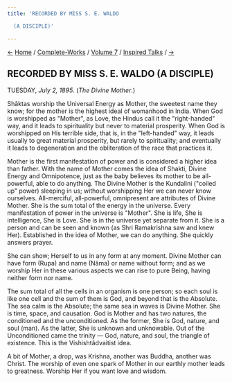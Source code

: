 ```yaml
---
title: 'RECORDED BY MISS S. E. WALDO

  (A DISCIPLE)'

---
```

<div>

[←](10_monday_july_1.htm) [Home](../../../index.htm) /
[Complete-Works](../../complete_works.htm) / [Volume
7](../volume_7_contents.htm) / [Inspired
Talks](inspired_talks_contents.htm) / [→](12_wednesday_july_3.htm)

  

## RECORDED BY MISS S. E. WALDO (A DISCIPLE)

TUESDAY, *July 2, 1895*. (*The Divine Mother*.)

Shâktas worship the Universal Energy as Mother, the sweetest name they
know; for the mother is the highest ideal of womanhood in India. When
God is worshipped as "Mother", as Love, the Hindus call it the
"right-handed" way, and it leads to spirituality but never to material
prosperity. When God is worshipped on His terrible side, that is, in the
"left-handed" way, it leads usually to great material prosperity, but
rarely to spirituality; and eventually it leads to degeneration and the
obliteration of the race that practices it.

Mother is the first manifestation of power and is considered a higher
idea than father. With the name of Mother comes the idea of Shakti,
Divine Energy and Omnipotence, just as the baby believes its mother to
be all-powerful, able to do anything. The Divine Mother is the Kundalini
("coiled up" power) sleeping in us; without worshipping Her we can never
know ourselves. All-merciful, all-powerful, omnipresent are attributes
of Divine Mother. She is the sum total of the energy in the universe.
Every manifestation of power in the universe is "Mother". She is life,
She is intelligence, She is Love. She is in the universe yet separate
from it. She is a person and can be seen and known (as Shri Ramakrishna
saw and knew Her). Established in the idea of Mother, we can do
anything. She quickly answers prayer.

She can show; Herself to us in any form at any moment. Divine Mother can
have form (Rupa) and name (Nâma) or name without form; and as we worship
Her in these various aspects we can rise to pure Being, having neither
form nor name.

The sum total of all the cells in an organism is one person; so each
soul is like one cell and the sum of them is God, and beyond that is the
Absolute. The sea calm is the Absolute; the same sea in waves is Divine
Mother. She is time, space, and causation. God is Mother and has two
natures, the conditioned and the unconditioned. As the former, She is
God, nature, and soul (man). As the latter, She is unknown and
unknowable. Out of the Unconditioned came the trinity — God, nature, and
soul, the triangle of existence. This is the Vishishtâdvaitist idea.

A bit of Mother, a drop, was Krishna, another was Buddha, another was
Christ. The worship of even one spark of Mother in our earthly mother
leads to greatness. Worship Her if you want love and wisdom.

</div>
